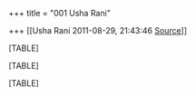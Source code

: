 +++
title = "001 Usha Rani"

+++
[[Usha Rani	2011-08-29, 21:43:46 [Source](https://groups.google.com/g/bvparishat/c/b9hOAif5i78)]]



[TABLE]

[TABLE]

[TABLE]

